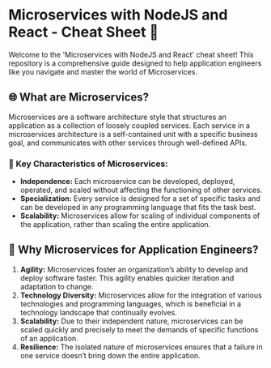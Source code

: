 # Microservices with NodeJS and React - Cheat Sheet 🚀

Welcome to the 'Microservices with NodeJS and React' cheat sheet! This repository is a comprehensive guide designed to help application engineers like you navigate and master the world of Microservices.

## 🌐 What are Microservices?

Microservices are a software architecture style that structures an application as a collection of loosely coupled services. Each service in a microservices architecture is a self-contained unit with a specific business goal, and communicates with other services through well-defined APIs.

### 🔑 Key Characteristics of Microservices:

- **Independence:** Each microservice can be developed, deployed, operated, and scaled without affecting the functioning of other services.
- **Specialization:** Every service is designed for a set of specific tasks and can be developed in any programming language that fits the task best.
- **Scalability:** Microservices allow for scaling of individual components of the application, rather than scaling the entire application.

## 🎯 Why Microservices for Application Engineers?

1. **Agility:** Microservices foster an organization’s ability to develop and deploy software faster. This agility enables quicker iteration and adaptation to change.
2. **Technology Diversity:** Microservices allow for the integration of various technologies and programming languages, which is beneficial in a technology landscape that continually evolves.
3. **Scalability:** Due to their independent nature, microservices can be scaled quickly and precisely to meet the demands of specific functions of an application.
4. **Resilience:** The isolated nature of microservices ensures that a failure in one service doesn’t bring down the entire application.
